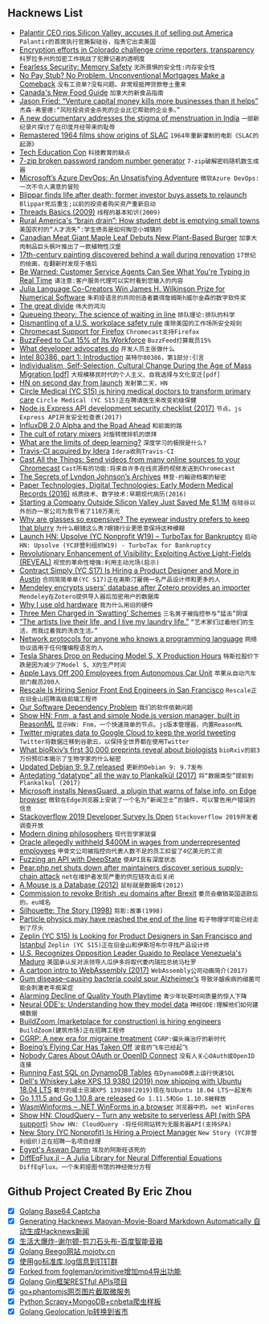 ## Hacknews List


- [Palantir CEO rips Silicon Valley, accuses it of selling out America](https://www.cnbc.com/2019/01/23/palantir-ceo-rips-silicon-valley-peers-for-sowing-seeds-of-division.html)  `Palantir的首席执行官撕裂硅谷，指责它出卖美国`
- [Encryption efforts in Colorado challenge crime reporters, transparency](https://www.cjr.org/united_states_project/police-scanner-encryption.php)  `科罗拉多州的加密工作挑战了犯罪记者的透明度`
- [Fearless Security: Memory Safety](https://hacks.mozilla.org/2019/01/fearless-security-memory-safety/)  `无所畏惧的安全性:内存安全性`
- [No Pay Stub? No Problem. Unconventional Mortgages Make a Comeback](https://www.wsj.com/articles/no-pay-stub-no-problem-unconventional-mortgages-make-a-comeback-11548239400)  `没有工资单?没有问题。非常规抵押贷款卷土重来`
- [Canada&#39;s New Food Guide](https://food-guide.canada.ca/en/)  `加拿大的新食品指南`
- [Jason Fried: “Venture capital money kills more businesses than it helps”](https://www.recode.net/2019/1/23/18193685/venture-capital-money-kills-more-businesses-than-it-helps-says-basecamp-ceo-jason-fried)  `杰森·弗里德:“风险投资资金杀死的企业比它帮助的企业多。”`
- [A new documentary addresses the stigma of menstruation in India](https://www.economist.com/prospero/2019/01/22/a-new-documentary-addresses-the-stigma-of-menstruation-in-india)  `一部新纪录片探讨了在印度月经带来的耻辱`
- [Remastered 1964 films show origins of SLAC](https://www6.slac.stanford.edu/news/2019-01-16-remastered-films-show-slac-origins.aspx)  `1964年重新灌制的电影《SLAC的起源》`
- [Tech Education Con](https://jacobinmag.com/2019/01/stem-coding-bootcamp-education-scam-philanthropy)  `科技教育的缺点`
- [7-zip broken password random number generator](https://threadreaderapp.com/thread/1087848040583626753.html)  `7-zip破解密码随机数生成器`
- [Microsoft’s Azure DevOps: An Unsatisfying Adventure](https://toxicbakery.github.io/vsts-devops/microsoft-devops-ci/)  `微软Azure DevOps:一次不令人满意的冒险`
- [Blippar finds life after death; former investor buys assets to relaunch](https://techcrunch.com/2019/01/23/blippar-finds-life-after-death-as-former-investor-buys-assets-to-relaunch-ar-startup/)  `Blippar死后重生;以前的投资者购买资产重新启动`
- [Threads Basics (2009)](http://www.hpl.hp.com/techreports/2009/HPL-2009-259html.html)  `线程的基本知识(2009)`
- [Rural America&#39;s “brain drain”: How student debt is emptying small towns](https://www.cbsnews.com/news/rural-americas-brain-drain-how-student-debt-is-emptying-small-towns/)  `美国农村的“人才流失”:学生债务是如何掏空小城镇的`
- [Canadian Meat Giant Maple Leaf Debuts New Plant-Based Burger](https://www.bloomberg.com/news/articles/2019-01-23/canadian-meat-giant-maple-leaf-debuts-new-plant-based-burger)  `加拿大肉制品巨头枫叶推出了一款植物性汉堡`
- [17th-century painting discovered behind a wall during renovation](https://www.nytimes.com/2019/01/21/fashion/the-treasure-behind-the-wall.html)  `17世纪的绘画，在翻新时发现于墙后`
- [Be Warned: Customer Service Agents Can See What You&#39;re Typing in Real Time](https://gizmodo.com/be-warned-customer-service-agents-can-see-what-youre-t-1830688119)  `请注意:客户服务代理可以实时看到您输入的内容`
- [Julia Language Co-Creators Win James H. Wilkinson Prize for Numerical Software](https://sinews.siam.org/Details-Page/january-prize-spotlight-jeff-bezanson-steven-l-brunton-jack-dongarra-stefan-karpinski-and-viral-b-shah)  `朱莉娅语言的共同创造者赢得詹姆斯h威尔金森的数字软件奖`
- [The great divide](https://css-tricks.com/the-great-divide/)  `伟大的鸿沟`
- [Queueing theory: The science of waiting in line](https://www.johndcook.com/blog/2019/01/23/queueing/)  `排队理论:排队的科学`
- [Dismantling of a U.S. workplace safety rule](https://www.reuters.com/investigates/special-report/usa-beryllium-rule/)  `废除美国的工作场所安全规则`
- [Chromecast Support for Firefox](https://hensm.github.io/fx_cast/)  `Chromecast支持Firefox`
- [BuzzFeed to Cut 15% of Its Workforce](https://www.wsj.com/articles/buzzfeed-to-cut-15-of-its-workforce-11548286211)  `BuzzFeed打算裁员15%`
- [What developer advocates do](https://www.keyvalues.com/blog/what-exactly-do-developer-advocates-do?)  `开发人员主张做什么`
- [Intel 80386, part 1: Introduction](https://blogs.msdn.microsoft.com/oldnewthing/20190121-00/?p=100745)  `英特尔80386，第1部分:引言`
- [Individualism, Self-Selection, Cultural Change During the Age of Mass Migration [pdf]](https://annesofiebeckknudsen.com/wp-content/uploads/2019/01/thosewhostayed.pdf)  `大规模移民时代的个人主义、自我选择与文化变迁[pdf]`
- [HN on second day from launch](https://web.archive.org/web/20070221033032/https://news.ycombinator.com/)  `发射第二天，HN`
- [Circle  Medical (YC S15) is hiring medical doctors to transform primary care](https://jobs.lever.co/circlemedical/1d70e823-df86-4723-bd0d-36fd41aa7dd9?lever-origin=applied&amp;lever-source%5B%5D=HACKERNEWS)  `Circle Medical (YC S15)正在聘请医生来改变初级保健`
- [Node.js Express API development security checklist (2017)](https://smalldata.tech/blog/2017/05/19/nodejs-express-api-development-security-checklist)  `节点。js Express API开发安全检查表(2017)`
- [InfluxDB 2.0 Alpha and the Road Ahead](https://www.influxdata.com/blog/influxdb-2-0-alpha-release-and-the-road-ahead/)  `和前面的路`
- [The cult of rotary mixers](https://www.residentadvisor.net/features/3275)  `对旋转搅拌机的崇拜`
- [What are the limits of deep learning?](https://www.pnas.org/content/116/4/1074)  `深度学习的极限是什么?`
- [Travis-CI acquired by Idera](https://blog.travis-ci.com/2019-01-23-travis-ci-joins-idera-inc)  `Idera收购Travis-CI`
- [Cast All the Things: Send videos from many online sources to your Chromecast](https://github.com/skorokithakis/catt/#cast-all-the-things)  `Cast所有的功能:将来自许多在线资源的视频发送到Chromecast`
- [The Secrets of Lyndon Johnson’s Archives](https://www.newyorker.com/magazine/2019/01/28/the-secrets-of-lyndon-johnsons-archives)  `林登·约翰逊档案的秘密`
- [Paper Technologies, Digital Technologies: Early Modern Medical Records (2016)](https://www.people.hps.cam.ac.uk/index/teaching-officers/kassell/paper-technologies)  `纸质技术、数字技术:早期现代病历(2016)`
- [Starting a Company Outside Silicon Valley Just Saved Me $1.1M](https://blog.getcrossbeam.com/vc-arbitrage)  `在硅谷以外创办一家公司为我节省了110万美元`
- [Why are glasses so expensive? The eyewear industry prefers to keep that blurry](https://www.latimes.com/business/lazarus/la-fi-lazarus-why-are-eyeglasses-so-expensive-20190122-story.html#nws=mcnewsletter)  `为什么眼镜这么贵?眼镜行业更愿意保持这种模糊`
- [Launch HN: Upsolve (YC Nonprofit W19) – TurboTax for Bankruptcy](item?id=18980861)  `启动HN: Upsolve (YC非营利组织W19) - TurboTax for Bankruptcy`
- [Revolutionary Enhancement of Visibility: Exploiting Active Light-Fields (REVEAL)](https://www.darpa.mil/program/revolutionary-enhancement-of-visibility-by-exploiting-active-light-fields)  `视觉的革命性增强:利用主动光场(启示)`
- [Contract Simply (YC S17) Is Hiring a Product Designer and More in Austin](https://hire.withgoogle.com/public/jobs/contractsimplycom)  `合同简简单单(YC S17)正在奥斯汀雇佣一名产品设计师和更多的人`
- [Mendeley encrypts users&#39; database after Zotero provides an importer](https://www.zotero.org/support/kb/mendeley_import)  `Mendeley在Zotero提供导入器后加密用户的数据库`
- [Why I use old hardware](https://drewdevault.com/2019/01/23/Why-I-use-old-hardware.html?)  `我为什么用旧的硬件`
- [Three Men Charged in ‘Swatting’ Schemes](https://www.justice.gov/usao-cdca/pr/three-men-charged-swatting-schemes-which-admitted-hoax-maker-targeted-individuals)  `三名男子被指控参与“猛击”阴谋`
- [“The artists live their life, and I live my laundry life.”](https://www.nytimes.com/2019/01/22/arts/music/tour-laundry-hans-juergen-topf.html)  `“艺术家们过着他们的生活，而我过着我的洗衣生活。”`
- [Network protocols for anyone who knows a programming language](https://www.destroyallsoftware.com/compendium/network-protocols?share_key=97d3ba4c24d21147)  `网络协议适用于任何懂编程语言的人`
- [Tesla Shares Drop on Reducing Model S, X Production Hours](https://www.bloomberg.com/news/articles/2019-01-23/tesla-reduces-model-s-model-x-production-hours-shares-drop)  `特斯拉股价下跌是因为减少了Model S、X的生产时间`
- [Apple Lays Off 200 Employees from Autonomous Car Unit](https://www.cnbc.com/2019/01/24/apple-lays-off-over-200-from-project-titan-autonomous-vehicle-group.html)  `苹果从自动汽车部门裁员200人`
- [Rescale Is Hiring Senior Front End Engineers in San Francisco](https://jobs.lever.co/rescale/db57778b-268d-473d-9edf-111fb843265a?lever-origin=applied&amp;lever-source%5B%5D=Hacker%20News)  `Rescale正在旧金山招聘高级前端工程师`
- [Our Software Dependency Problem](https://research.swtch.com/deps)  `我们的软件依赖问题`
- [Show HN: Fnm, a fast and simple Node.js version manager, built in ReasonML](https://github.com/Schniz/fnm)  `显示HN: Fnm，一个快速简单的节点。js版本管理器，内置ReasonML`
- [Twitter migrates data to Google Cloud to keep the world tweeting](https://cloud.google.com/twitter/)  `Twitter将数据迁移到谷歌云，以保持全世界都在使用Twitter`
- [What bioRxiv’s first 30,000 preprints reveal about biologists](https://www.nature.com/articles/d41586-019-00199-6)  `bioRxiv的前3万份预印本揭示了生物学家的什么秘密`
- [Updated Debian 9: 9.7 released](https://www.debian.org/News/2019/20190123)  `更新的Debian 9: 9.7发布`
- [Antedating “datatype” all the way to Plankalkül (2017)](https://arcanesentiment.blogspot.com/2017/06/antedating-datatype-all-way-to.html?)  `将“数据类型”提前到Plankalkul (2017)`
- [Microsoft installs NewsGuard, a plugin that warns of false info, on Edge browser](http://www.engadget.com/2019/01/23/microsoft-edge-mobile-fake-news/)  `微软在Edge浏览器上安装了一个名为“新闻卫士”的插件，可以警告用户错误的信息`
- [Stackoverflow 2019 Developer Survey Is Open](https://stackoverflow.blog/2019/01/23/our-2019-developer-survey-is-open-to-coders-everywhere/)  `Stackoverflow 2019开发者调查开放`
- [Modern dining philosophers](http://lucteo.ro/2018/12/28/modern-dining-philosophers/)  `现代哲学家就餐`
- [Oracle allegedly withheld $400M in wages from underrepresented employees](https://techcrunch.com/2019/01/22/oracle-discrimination-400-million/)  `甲骨文公司被指控向代表人数不足的员工扣留了4亿美元的工资`
- [Fuzzing an API with DeepState](https://blog.trailofbits.com/2019/01/22/fuzzing-an-api-with-deepstate-part-1/)  `使API具有深度状态`
- [Pear.php.net shuts down after maintainers discover serious supply-chain attack](https://arstechnica.com/information-technology/2019/01/pear-php-site-breach-lets-hackers-slip-malware-into-official-download/)  `net在维护者发现严重的供应链攻击后关闭`
- [A Mouse is a Database (2012)](https://queue.acm.org/detail.cfm?id=2169076)  `鼠标就是数据库(2012)`
- [Commission to revoke British .eu domains after Brexit](https://www.euractiv.com/section/digital/news/commission-to-revoke-british-eu-domains-after-brexit/)  `委员会撤销英国退欧后的。eu域名`
- [Silhouette: The Story (1998)](https://patpend.net/articles/ar/sil10.html)  `剪影:故事(1998)`
- [Particle physics may have reached the end of the line](http://backreaction.blogspot.com/2019/01/particle-physics-may-have-reached-end.html?m=1)  `粒子物理学可能已经走到了尽头`
- [Zeplin (YC S15) Is Looking for Product Designers in San Francisco and Istanbul](https://zeplin.io/careers)  `Zeplin (YC S15)正在旧金山和伊斯坦布尔寻找产品设计师`
- [U.S. Recognizes Opposition Leader Guaido to Replace Venezuela&#39;s Maduro](https://text.npr.org/s.php?sId=687643405)  `美国承认反对派领导人瓜伊多将取代委内瑞拉总统马杜罗`
- [A cartoon intro to WebAssembly (2017)](https://hacks.mozilla.org/2017/02/a-cartoon-intro-to-webassembly/)  `WebAssembly公司动画简介(2017)`
- [Gum disease–causing bacteria could spur Alzheimer’s](https://www.sciencemag.org/news/2019/01/gum-disease-causing-bacteria-could-spur-alzheimer-s)  `导致牙龈疾病的细菌可能会刺激老年痴呆症`
- [Alarming Decline of Quality Youth Playtime](https://houseoflawandorder.com/the-alarming-decline-of-quality-youth-playtime/)  `青少年玩耍时间质量的惊人下降`
- [Neural ODE&#39;s: Understanding how they model data](https://jontysinai.github.io/jekyll/update/2019/01/18/understanding-neural-odes.html)  `神经ODE:理解他们如何建模数据`
- [BuildZoom (marketplace for construction) is hiring engineers](https://jobs.lever.co/buildzoom)  `BuildZoom(建筑市场)正在招聘工程师`
- [CGRP: A new era for migraine treatment](https://www.health.harvard.edu/blog/cgrp-new-era-migraine-treatment-2018030513315)  `CGRP:偏头痛治疗的新时代`
- [Boeing’s Flying Car Has Taken Off](https://www.bloomberg.com/news/articles/2019-01-23/boeing-s-flying-car-takes-off-to-show-a-glimpse-of-the-future)  `波音的飞车已经起飞`
- [Nobody Cares About OAuth or OpenID Connect](https://developer.okta.com/blog/2019/01/23/nobody-cares-about-oauth-or-openid-connect)  `没有人关心OAuth或OpenID连接`
- [Running Fast SQL on DynamoDB Tables](https://rockset.com/blog/running-fast-sql-on-dynamodb-tables/)  `在DynamoDB表上运行快速SQL`
- [Dell&#39;s Whiskey Lake XPS 13 9380 (2019) now shipping with Ubuntu 18.04 LTS](https://bartongeorge.io/2019/01/23/the-new-dell-xps-13-developer-edition-now-available-in-the-us-europe-and-canada/)  `戴尔的威士忌湖XPS 139380(2019)现在与Ubuntu 18.04 LTS一起发布`
- [Go 1.11.5 and Go 1.10.8 are released](https://groups.google.com/forum/m/#!topic/golang-announce/mVeX35iXuSw)  `Go 1.11.5和Go 1.10.8被释放`
- [WasmWinforms – .NET WinForms in a browser](https://github.com/roozbehid/WasmWinforms)  `浏览器中的。net WinForms`
- [Show HN: CloudQuery – Turn any website to serverless API (with SPA support)](https://github.com/cloudfetch/cloudquery)  `Show HN: CloudQuery -将任何网站转为无服务器API(支持SPA)`
- [New Story (YC Nonprofit) Is Hiring a Project Manager](https://newstorycharity.org/careers/pm)  `New Story (YC非营利组织)正在招聘一名项目经理`
- [Egypt&#39;s Aswan Damn](https://unintendedconsequenc.es/egypts-aswan-damn/)  `埃及的阿斯旺该死的`
- [DiffEqFlux.jl – A Julia Library for Neural Differential Equations](https://julialang.org/blog/2019/01/fluxdiffeq)  `DiffEqFlux。一个朱莉娅图书馆的神经微分方程`

## Github Project Created By Eric Zhou

- [x] [Golang Base64 Captcha](https://github.com/mojocn/base64Captcha)
- [x] [Generating Hacknews Maoyan-Movie-Board Markdown Automatically 自动生成Hacknews新闻](https://github.com/dejavuzhou/md-genie)
- [x] [生活大爆炸-谢尔顿-剪刀石头布-百度智能音箱](https://github.com/mojocn/dueros-bang-game)
- [x] [Golang Beego网站 mojotv.cn](https://github.com/mojocn/www.mojotv.cn)
- [x] [使用go标准库,log信息到钉钉群](https://github.com/mojocn/dooger)
- [x] [Forked from fogleman/primitive增加mp4导出功能](https://github.com/mojocn/primitive)
- [x] [Golang Gin框架RESTful APIs项目](https://github.com/JJJJJJJerk/ezier-golang-web-api-framework)
- [x] [go+phantomjs网页图片截取微服务](https://github.com/mojocn/screen_shot)
- [x] [Python Scrapy+MongoDB+cnbeta爬虫样板](https://github.com/mojocn/scrapy_mongodb_boilerplate_cnbeta)
- [x] [Golang Geolocation Ip转换到省市](https://github.com/mojocn/ip2location)